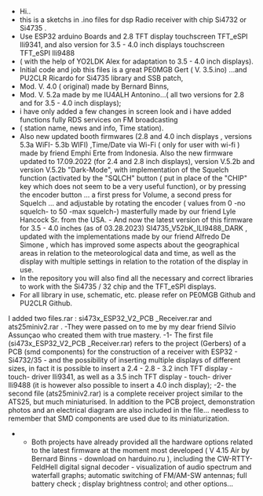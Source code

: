 - Hi..
- this is a sketchs in .ino files for  dsp Radio receiver with chip Si4732 or Si4735 .
- Use ESP32 arduino Boards and 2.8 TFT display touchscreen  TFT_eSPI Ili9341, and also version for 3.5 - 4.0 inch displays touchscreen TFT_eSPI Ili9488
- ( with the help of YO2LDK Alex for adaptation to 3.5 - 4.0 inch displays).
- Initial code and job this files is a great PE0MGB Gert ( V. 3.5.ino) ...and PU2CLR Ricardo for Si4735 library and SSB patch,
- Mod. V. 4.0 ( original) made by Bernard Binns,
- Mod. V. 5.2a made by me  IU4ALH Antonino...( all two versions for 2.8 and for 3.5 - 4.0 inch displays);
- i have only added a few changes in screen look and i have added functions fully RDS services on FM broadcasting
-   ( station name, news and info, Time station).
- Also new updated  booth firmwares  (2.8  and 4.0 inch displays , versions 5.3a WiFI- 5.3b WIFI) ,Time/Date via Wi-Fi  ( only for user with wi-fi ) made by friend Emphi Erte from Indonesia.
Also the new firmware updated to 17.09.2022 (for 2.4 and 2.8 inch displays), version V.5.2b and version V.5.2b "Dark-Mode", with implementation of the Squelch function (activated by the "SQLCH" button ( put in place of the "CHIP" key which does not seem to be a very useful function), or by pressing the encoder button ... a first press for Volume, a second press for Squelch ... and adjustable by rotating the encoder ( values from 0 -no squelch- to 50 -max squelch-) masterfully made by our friend Lyle Hancock Sr. from the USA. - And now the latest version of this firmware for 3.5 - 4.0 inches (as of 03.28.2023) SI4735_V52bK_ILI9488_DARK , updated with the implementations made by our friend Alfredo De Simone , which has improved some aspects about the geographical areas in relation to the meteorological data and time, as well as the display with multiple settings in relation to the rotation of the display in use.
-   In the repository you will also find all the necessary and correct libraries to work with the Si4735 / 32 chip and the TFT_eSPI displays.
- For all library in use, schematic, etc. please refer on PE0MGB Github and PU2CLR Github. 

I added two files.rar : si473x_ESP32_V2_PCB _Receiver.rar and ats25miniv2.rar .
-They were passed on to me by my dear friend Silvio Assunçao who created them with true mastery.
-1- The first file (si473x_ESP32_V2_PCB _Receiver.rar) refers to the project (Gerbers) of a PCB (smd components) for the construction of a receiver with ESP32 - Si4732/35 - and the possibility of inserting multiple displays of different sizes, in fact it is possible to insert a 2.4 - 2.8 - 3.2 inch TFT display - touch- driver Ili9341, as well as a 3.5 inch TFT display - touch- driver Ili9488 (it is however also possible to insert a 4.0 inch display);
-2- the second file (ats25miniv2.rar) is a complete receiver project similar to the ATS25, but much miniaturised. In addition to the PCB project, demonstration photos and an electrical diagram are also included in the file... needless to remember that SMD components are used due to its miniaturization.
* - Both projects have already provided all the hardware options related to the latest firmware at the moment most developed ( V 4.15 Air by Bernard Binns - download on harduino.ru ), including the CW-RTTY-FeldHell digital signal decoder - visualization of audio spectrum and waterfall graphs; automatic switching of FM/AM-SW antennas; full battery check ; display brightness control; and other options...

